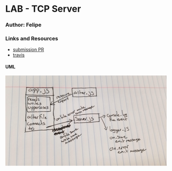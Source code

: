# LAB - TCP Server

### Author: Felipe

### Links and Resources
* [submission PR](https://github.com/401-advanced-javascript-felipe/lab17-tcpServer/pull/1)
* [travis](http://xyz.com)

#### UML
![](./assets/tcpServer.jpg)
